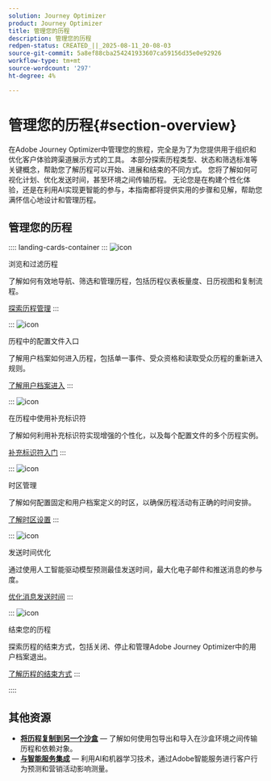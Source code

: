 ```yaml
---
solution: Journey Optimizer
product: Journey Optimizer
title: 管理您的历程
description: 管理您的历程
redpen-status: CREATED_||_2025-08-11_20-08-03
source-git-commit: 5a8ef88cba254241933607ca59156d35e0e92926
workflow-type: tm+mt
source-wordcount: '297'
ht-degree: 4%

---
```



# 管理您的历程{#section-overview}

在Adobe Journey Optimizer中管理您的旅程，完全是为了为您提供用于组织和优化客户体验跨渠道展示方式的工具。 本部分探索历程类型、状态和筛选标准等关键概念，帮助您了解历程可以开始、进展和结束的不同方式。 您将了解如何可视化计划、优化发送时间，甚至环境之间传输历程。 无论您是在构建个性化体验，还是在利用AI实现更智能的参与，本指南都将提供实用的步骤和见解，帮助您满怀信心地设计和管理历程。

## 管理您的历程

:::: landing-cards-container
:::
![icon](https://cdn.experienceleague.adobe.com/icons/list-check.svg?lang=zh-Hans)

浏览和过滤历程

了解如何有效地导航、筛选和管理历程，包括历程仪表板量度、日历视图和复制流程。

[探索历程管理](../using/building-journeys/journey-ui.md)
:::

:::
![icon](https://cdn.experienceleague.adobe.com/icons/circle-play.svg?lang=zh-Hans)

历程中的配置文件入口

了解用户档案如何进入历程，包括单一事件、受众资格和读取受众历程的重新进入规则。

[了解用户档案进入](../using/building-journeys/entry-management.md)
:::

:::
![icon](https://cdn.experienceleague.adobe.com/icons/bullseye.svg?lang=zh-Hans)

在历程中使用补充标识符

了解如何利用补充标识符实现增强的个性化，以及每个配置文件的多个历程实例。

[补充标识符入门](../using/building-journeys/supplemental-identifier.md)
:::

:::
![icon](https://cdn.experienceleague.adobe.com/icons/gear.svg?lang=zh-Hans)

时区管理

了解如何配置固定和用户档案定义的时区，以确保历程活动有正确的时间安排。

[了解时区设置](../using/building-journeys/timezone-management.md)
:::

:::
![icon](https://cdn.experienceleague.adobe.com/icons/chart-line.svg?lang=zh-Hans)

发送时间优化

通过使用人工智能驱动模型预测最佳发送时间，最大化电子邮件和推送消息的参与度。

[优化消息发送时间](../using/building-journeys/send-time-optimization.md)
:::

:::
![icon](https://cdn.experienceleague.adobe.com/icons/circle-play.svg?lang=zh-Hans)

结束您的历程

探索历程的结束方式，包括关闭、停止和管理Adobe Journey Optimizer中的用户档案退出。

[了解历程的结束方式](../using/building-journeys/end-journey.md)
:::

::::


## 其他资源

- **[将历程复制到另一个沙盒](../using/building-journeys/copy-to-sandbox.md)** — 了解如何使用包导出和导入在沙盒环境之间传输历程和依赖对象。
- **[与智能服务集成](../using/building-journeys/ai-services-overview.md)** — 利用AI和机器学习技术，通过Adobe智能服务进行客户行为预测和营销活动影响测量。
